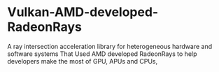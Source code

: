 # Vulkan-AMD-developed-RadeonRays
A ray intersection acceleration library for heterogeneous hardware and software systems That Used AMD developed RadeonRays to help developers make the most of GPU, APUs and CPUs,
